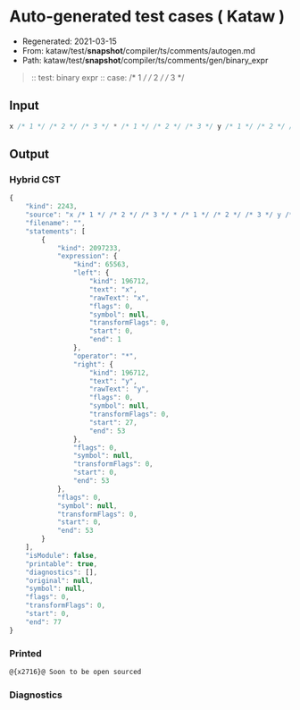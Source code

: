 # Auto-generated test cases ( Kataw )
- Regenerated: 2021-03-15
- From: kataw/test/__snapshot__/compiler/ts/comments/autogen.md
- Path: kataw/test/__snapshot__/compiler/ts/comments/gen/binary_expr
> :: test: binary expr
> :: case: /* 1 */ /* 2 */ /* 3 */
## Input

`````js
x /* 1 */ /* 2 */ /* 3 */ * /* 1 */ /* 2 */ /* 3 */ y /* 1 */ /* 2 */ /* 3 */
`````

## Output

### Hybrid CST

```javascript
{
    "kind": 2243,
    "source": "x /* 1 */ /* 2 */ /* 3 */ * /* 1 */ /* 2 */ /* 3 */ y /* 1 */ /* 2 */ /* 3 */",
    "filename": "",
    "statements": [
        {
            "kind": 2097233,
            "expression": {
                "kind": 65563,
                "left": {
                    "kind": 196712,
                    "text": "x",
                    "rawText": "x",
                    "flags": 0,
                    "symbol": null,
                    "transformFlags": 0,
                    "start": 0,
                    "end": 1
                },
                "operator": "*",
                "right": {
                    "kind": 196712,
                    "text": "y",
                    "rawText": "y",
                    "flags": 0,
                    "symbol": null,
                    "transformFlags": 0,
                    "start": 27,
                    "end": 53
                },
                "flags": 0,
                "symbol": null,
                "transformFlags": 0,
                "start": 0,
                "end": 53
            },
            "flags": 0,
            "symbol": null,
            "transformFlags": 0,
            "start": 0,
            "end": 53
        }
    ],
    "isModule": false,
    "printable": true,
    "diagnostics": [],
    "original": null,
    "symbol": null,
    "flags": 0,
    "transformFlags": 0,
    "start": 0,
    "end": 77
}
```

### Printed

```javascript
@{x2716}@ Soon to be open sourced
```

### Diagnostics

```javascript

```


